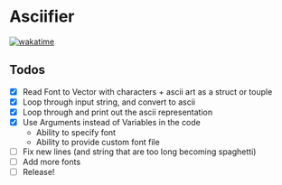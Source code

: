 # Asciifier

[![wakatime](https://wakatime.com/badge/github/DragonDev07/Asciifier.svg)](https://wakatime.com/badge/github/DragonDev07/Asciifier)

## Todos

- [x] Read Font to Vector with characters + ascii art as a struct or touple
- [x] Loop through input string, and convert to ascii
- [x] Loop through and print out the ascii representation
- [x] Use Arguments instead of Variables in the code
  - Ability to specify font
  - Ability to provide custom font file
- [ ] Fix new lines (and string that are too long becoming spaghetti)
- [ ] Add more fonts
- [ ] Release!
